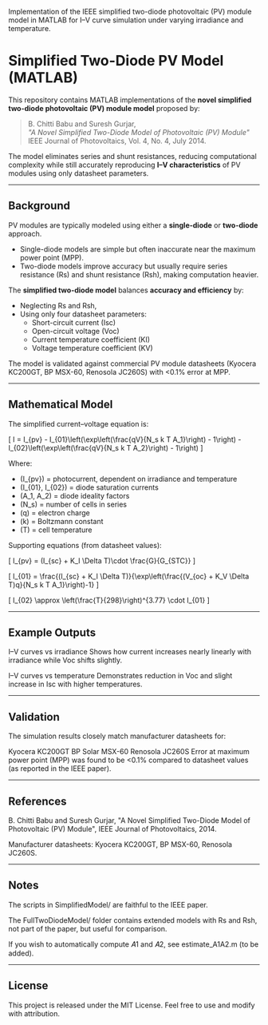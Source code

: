 Implementation of the IEEE simplified two-diode photovoltaic (PV) module model in MATLAB for I–V curve simulation under varying irradiance and temperature.

# Simplified Two-Diode PV Model (MATLAB)

This repository contains MATLAB implementations of the **novel simplified two-diode photovoltaic (PV) module model** proposed by:

> B. Chitti Babu and Suresh Gurjar,  
> *"A Novel Simplified Two-Diode Model of Photovoltaic (PV) Module"*  
> IEEE Journal of Photovoltaics, Vol. 4, No. 4, July 2014.  

The model eliminates series and shunt resistances, reducing computational complexity while still accurately reproducing **I–V characteristics** of PV modules using only datasheet parameters.

---

## Background

PV modules are typically modeled using either a **single-diode** or **two-diode** approach.  
- Single-diode models are simple but often inaccurate near the maximum power point (MPP).  
- Two-diode models improve accuracy but usually require series resistance (Rs) and shunt resistance (Rsh), making computation heavier.  

The **simplified two-diode model** balances **accuracy and efficiency** by:
- Neglecting Rs and Rsh,  
- Using only four datasheet parameters:  
  - Short-circuit current (Isc)  
  - Open-circuit voltage (Voc)  
  - Current temperature coefficient (KI)  
  - Voltage temperature coefficient (KV)  

The model is validated against commercial PV module datasheets (Kyocera KC200GT, BP MSX-60, Renosola JC260S) with <0.1% error at MPP.

---

## Mathematical Model

The simplified current–voltage equation is:

\[
I = I_{pv} - I_{01}\left(\exp\left(\frac{qV}{N_s k T A_1}\right) - 1\right) - I_{02}\left(\exp\left(\frac{qV}{N_s k T A_2}\right) - 1\right)
\]

Where:  
- \(I_{pv}\) = photocurrent, dependent on irradiance and temperature  
- \(I_{01}, I_{02}\) = diode saturation currents  
- \(A_1, A_2\) = diode ideality factors  
- \(N_s\) = number of cells in series  
- \(q\) = electron charge  
- \(k\) = Boltzmann constant  
- \(T\) = cell temperature  

Supporting equations (from datasheet values):

\[
I_{pv} = (I_{sc} + K_I \Delta T)\cdot \frac{G}{G_{STC}}
\]

\[
I_{01} = \frac{(I_{sc} + K_I \Delta T)}{\exp\left(\frac{(V_{oc} + K_V \Delta T)q}{N_s k T A_1}\right)-1}
\]

\[
I_{02} \approx \left(\frac{T}{298}\right)^{3.77} \cdot I_{01}
\]

---

## Example Outputs

I–V curves vs irradiance
Shows how current increases nearly linearly with irradiance while Voc shifts slightly.

I–V curves vs temperature
Demonstrates reduction in Voc and slight increase in Isc with higher temperatures.

---

## Validation

The simulation results closely match manufacturer datasheets for:

Kyocera KC200GT
BP Solar MSX-60
Renosola JC260S
Error at maximum power point (MPP) was found to be <0.1% compared to datasheet values (as reported in the IEEE paper).

---

## References

B. Chitti Babu and Suresh Gurjar, "A Novel Simplified Two-Diode Model of Photovoltaic (PV) Module", IEEE Journal of Photovoltaics, 2014.

Manufacturer datasheets: Kyocera KC200GT, BP MSX-60, Renosola JC260S.

---

## Notes

The scripts in SimplifiedModel/ are faithful to the IEEE paper.

The FullTwoDiodeModel/ folder contains extended models with Rs and Rsh, not part of the paper, but useful for comparison.

If you wish to automatically compute 𝐴1 and 𝐴2, see estimate_A1A2.m (to be added).

---

## License

This project is released under the MIT License. Feel free to use and modify with attribution.



